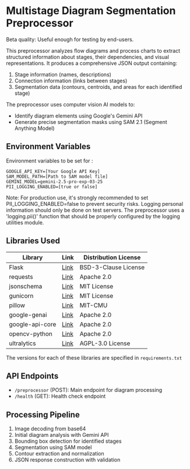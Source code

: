 # Multistage Diagram Segmentation Preprocessor

Beta quality: Useful enough for testing by end-users.

This preprocessor analyzes flow diagrams and process charts to extract structured information about stages, their dependencies, and visual representations. It produces a comprehensive JSON output containing:

1. Stage information (names, descriptions)
2. Connection information (links between stages)
3. Segmentation data (contours, centroids, and areas for each identified stage)

The preprocessor uses computer vision AI models to:
- Identify diagram elements using Google's Gemini API
- Generate precise segmentation masks using SAM 2.1 (Segment Anything Model)

## Environment Variables

Environment variables to be set for :

```
GOOGLE_API_KEY=[Your Google API Key]
SAM_MODEL_PATH=[Path to SAM model file]
GEMINI_MODEL=gemini-2.5-pro-exp-03-25
PII_LOGGING_ENABLED=[true or false]
```

Note: For production use, it's strongly recommended to set PII_LOGGING_ENABLED=false to prevent security risks.
Logging personal information should only be done on test servers. The preprocessor uses a 'logging.pii()' function that should be properly configured by the logging utilities module.

## Libraries Used

| Library | Link | Distribution License |
| ------------- | ------------- | -------------|
| Flask | [Link](https://pypi.org/project/Flask/) | BSD-3-Clause License |
| requests | [Link](https://pypi.org/project/requests/) | Apache 2.0 |
| jsonschema | [Link](https://pypi.org/project/jsonschema/) | MIT License |
| gunicorn | [Link](https://github.com/benoitc/gunicorn) | MIT License |
| pillow | [Link](https://pypi.org/project/Pillow/) | MIT-CMU |
| google-genai | [Link](https://pypi.org/project/google-genai/) | Apache 2.0 |
| google-api-core | [Link](https://pypi.org/project/google-api-core/) | Apache 2.0 |
| opencv-python | [Link](https://pypi.org/project/opencv-python/) | Apache 2.0 |
| ultralytics | [Link](https://pypi.org/project/ultralytics/) | AGPL-3.0 License |

The versions for each of these libraries are specified in `requirements.txt`

## API Endpoints

- `/preprocessor` (POST): Main endpoint for diagram processing
- `/health` (GET): Health check endpoint

## Processing Pipeline

1. Image decoding from base64
2. Initial diagram analysis with Gemini API
3. Bounding box detection for identified stages
4. Segmentation using SAM model
5. Contour extraction and normalization
6. JSON response construction with validation